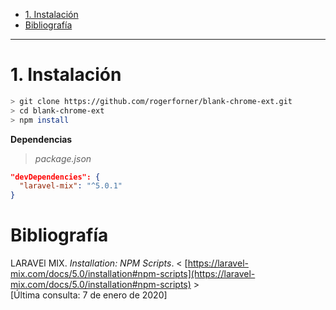 - [1. Instalación](#1-instalación)
- [Bibliografía](#bibliografía)

---

# 1. Instalación

```bash
> git clone https://github.com/rogerforner/blank-chrome-ext.git
> cd blank-chrome-ext
> npm install
```

**Dependencias**

> _package.json_

```json
"devDependencies": {
  "laravel-mix": "^5.0.1"
}
```

# Bibliografía

LARAVEl MIX. _Installation: NPM Scripts_. < [https://laravel-mix.com/docs/5.0/installation#npm-scripts](https://laravel-mix.com/docs/5.0/installation#npm-scripts) >
<br>[Última consulta: 7 de enero de 2020]